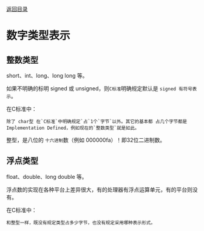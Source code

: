 [返回目录](/README.md)

数字类型表示
===========================

整数类型
----------

  short、int、long、long long 等。

  如果不明确的标明 signed 或 unsigned，则`C标准`明确规定默认是 `signed 有符号表示`。

  在C标准中：

    除了 char型 在`C标准`中明确规定`占`1个`字节`以外。其它的基本都 占几个字节都是 Implementation Defined，例如现在的`整数类型`就是如此。

  整型，是八位的 `十六进制`数（例如 000000fa）！即32位二进制数。

浮点类型
----------

  float、double、long double 等。

  浮点数的实现在各种平台上差异很大，有的处理器有浮点运算单元，有的平台则没有。

  在C标准中：

    和整型一样，既没有规定类型占多少字节，也没有规定采用哪种表示形式。
